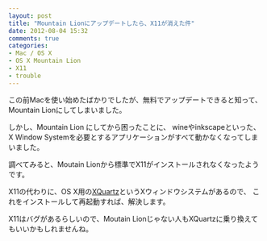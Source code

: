 ```yaml
---
layout: post
title: "Mountain Lionにアップデートしたら、X11が消えた件"
date: 2012-08-04 15:32
comments: true
categories: 
- Mac / OS X
- OS X Mountain Lion
- X11
- trouble
---
```


この前Macを使い始めたばかりでしたが、無料でアップデートできると知って、
Mountain Lionにしてしまいました。

しかし、Mountain Lion にしてから困ったことに、
wineやinkscapeといった、X Window Systemを必要とするアプリケーションがすべて動かなくなってしまいました。

調べてみると、Moutain Lionから標準でX11がインストールされなくなったようです。

X11の代わりに、OS X用の[XQuartz](http://xquartz.macosforge.org/landing/)というXウィンドウシステムがあるので、
これをインストールして再起動すれば、解決します。

X11はバグがあるらしいので、Moutain Lionじゃない人もXQuartzに乗り換えてもいいかもしれませんね。
